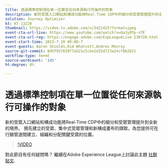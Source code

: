 ```yaml
---
title: 透過標準控制項在單一位置​從任何來源執行可操作的對象
description: 新的受眾入口網站和構成功能將Real-Time CDP中的細分和受眾管理提升到全新的境界。 預先建立的受眾、集中式受眾管理和新構成畫布的擷取，為您提供可在行銷管道間建立、組織和分配關鍵受眾的位置。
solution: Journey Optimizer
kt: KT-13220
thumbnail: https://video.tv.adobe.com/v/3421425?format=jpeg
event-cta-url-live: https://www.youtube.com/watch?v=QaJy9Tp-vTE
event-cta-url-reg: https://engage.adobe.com/ExpLeagueLive-230720.html
event-start-time: 2023-7-20 09:00-7
event-guests: Aaron Shields,Kim Whatcott,Andres Monroy
source-git-commit: 8d5f937630f7a521c5cbe1d32d723a24cf8b2b21
workflow-type: tm+mt
source-wordcount: '145'
ht-degree: 0%

---
```


# 透過標準控制項在單一位置&#x200B;從任何來源執行可操作的對象

新的受眾入口網站和構成功能將Real-Time CDP中的細分和受眾管理提升到全新的境界。 預先建立的受眾、集中式受眾管理和新構成畫布的擷取，為您提供可在行銷管道間建立、組織和分配關鍵受眾的位置。

>[!VIDEO](https://video.tv.adobe.com/v/3421425/?quality=12&learn=on)

對此節目有任何疑問嗎？ 繼續在Adobe Experience League上討論此主題 [社群貼文](https://experienceleaguecommunities.adobe.com/t5/adobe-experience-platform/experience-league-live-post-session-discussion-actionable/m-p/607073#M366).
